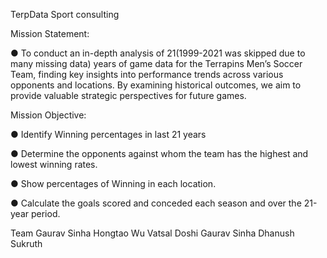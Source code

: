 TerpData Sport consulting

Mission Statement:

●	To conduct an in-depth analysis of 21(1999-2021 was skipped due to many missing data) years of game data for the Terrapins Men’s Soccer Team, finding key insights into performance trends across various opponents and locations. By examining historical outcomes, we aim to provide valuable strategic perspectives for future games.

Mission Objective:

●	Identify Winning percentages in last 21 years

●	Determine the opponents against whom the team has the highest and lowest winning rates.

●	Show percentages of Winning in each location.

●	Calculate the goals scored and conceded each season and over the 21-year period.

Team
Gaurav Sinha
Hongtao Wu
Vatsal Doshi Gaurav Sinha Dhanush Sukruth


